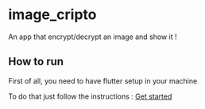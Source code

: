 # image_cripto

An app that encrypt/decrypt an image and show it !

## How to run 

First of all, you need to have flutter setup in your machine

To do that just follow the instructions : [Get started](https://flutter.dev/docs/get-started/install)
